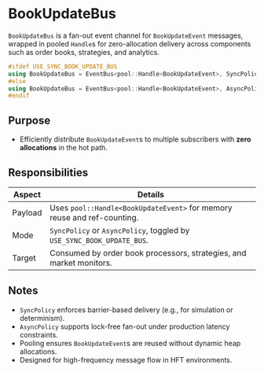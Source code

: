 # BookUpdateBus

`BookUpdateBus` is a fan-out event channel for `BookUpdateEvent` messages, wrapped in pooled `Handle`s for zero-allocation delivery across components such as order books, strategies, and analytics.

```cpp
#ifdef USE_SYNC_BOOK_UPDATE_BUS
using BookUpdateBus = EventBus<pool::Handle<BookUpdateEvent>, SyncPolicy<...>>;
#else
using BookUpdateBus = EventBus<pool::Handle<BookUpdateEvent>, AsyncPolicy<...>>;
#endif
```

## Purpose

* Efficiently distribute `BookUpdateEvent`s to multiple subscribers with **zero allocations** in the hot path.

## Responsibilities

| Aspect  | Details                                                                 |
| ------- | ----------------------------------------------------------------------- |
| Payload | Uses `pool::Handle<BookUpdateEvent>` for memory reuse and ref-counting. |
| Mode    | `SyncPolicy` or `AsyncPolicy`, toggled by `USE_SYNC_BOOK_UPDATE_BUS`.   |
| Target  | Consumed by order book processors, strategies, and market monitors.     |

## Notes

* `SyncPolicy` enforces barrier-based delivery (e.g., for simulation or determinism).
* `AsyncPolicy` supports lock-free fan-out under production latency constraints.
* Pooling ensures `BookUpdateEvent`s are reused without dynamic heap allocations.
* Designed for high-frequency message flow in HFT environments.
